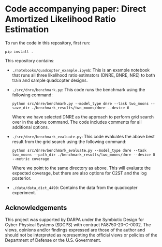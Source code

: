 # Code accompanying paper: Direct Amortized Likelihood Ratio Estimation

To run the code in this repository, first run:

```
pip install .
```

This repository contains:

* `./notebooks/quadcopter_example.ipynb`: This is an example notebook that runs all three likelihood ratio estimators (DNRE, BNRE, NRE) to both train and sample quadcopter designs.
* `./src/dnre/benchmark.py`: This code runs the benchmark using the following command:
    ```
    python src/dnre/benchmark.py --model_type dnre --task two_moons --save_dir ./benchmark_results/two_moons/dnre --device 0
    ```
    Where we have selected DNRE as the approach to perform grid search over in the above command. The code includes comments for all additional options.
    
* `./src/dnre/benchmark_evaluate.py`: This code evaluates the above best result from the grid search using the following command:
    ```
    python src/dnre/benchmark_evaluate.py --model_type dnre --task two_moons --path_dir ./benchmark_results/two_moons/dnre --device 0 --metric coverage
    ```
    Where we point to the same directory as above. This will evaluate the expected coverage, but there are also options for C2ST and the log posterior.
* `./data/data_dict_4490`: Contains the data from the quadcopter experiment.

## Acknowledgements

This project was supported by DARPA under the Symbiotic
Design for Cyber-Physical Systems (SDCPS) with contract
FA8750-20-C-0002.
The views, opinions and/or findings expressed
are those of the author and should not be interpreted as
representing the official views or policies of the Department
of Defense or the U.S. Government.